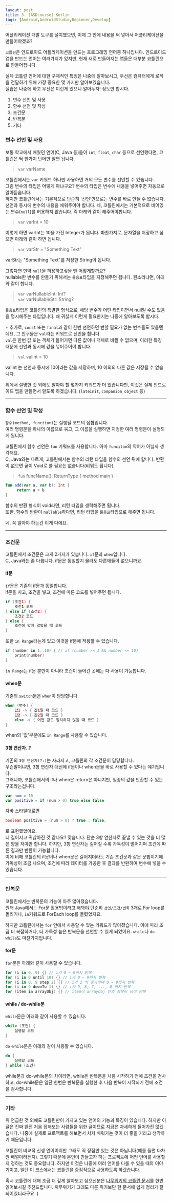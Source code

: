 ```yaml
---
layout: post
title: 3. [ASDcourse] Kotlin
tags: [Android,AndroidStudio,Beginner,Develop]
---
```

어플리케이션 개발 도구를 설치했으면, 이제 그 안에 내용을 써 넣어서 어플리케이션을 만들어야겠죠?

`코틀린`은 안드로이드 어플리케이션을 만드는 프로그래밍 언어중 하나입니다. 안드로이드 앱을 만드는 언어는 여러가지가 있지만, 현재 새로 만들어지는 앱들은 대부분 코틀린으로 만들어집니다.

실제 코틀린 언어에 대한 구체적인 특징은 나중에 알아보시고, 우선은 컴퓨터에게 로직을 전달하기 위해 가장 중요한 몇 가지만 알아보겠습니다.  
실습은 나중에 하고 우선은 이런게 있으니 알아두자! 정도만 합시다.

1. 변수 선언 및 사용
2. 함수 선언 및 작성
3. 조건문
4. 반복문
5. 기타

### 변수 선언 및 사용

보통 학교에서 배웠던 언어(C, Java 등)들이 `int`, `float`, `char` 등으로 선언했다면, 코틀린은 딱 한가지 단어만 알면 됩니다.  
> `var` varName  

코틀린에서는 `var` 키워드 하나만 사용하면 거의 모든 변수를 선언할 수 있습니다.  
그럼 변수의 타입은 어떻게 아냐구요? 변수의 타입은 변수에 내용을 넣어주면 자동으로 알아듣습니다.  
하지만 코틀린에서는 기본적으로 단순히 '선언'만으로는 변수를 바로 만들 수 없습니다. 선언과 동시에 변수의 내용을 채워주어야 합니다. 네, 코틀린에서는 기본적으로 비어있는 변수(`null`)를 허용하지 않습니다. 즉 아래와 같이 해주어야합니다.
> `var` varInt = 10

이렇게 하면 varInt는 10을 가진 Integer가 됩니다. 마찬가지로, 문자열을 저장하고 싶으면 아래와 같이 하면 됩니다.
> `var` varStr = "Something Text"

varStr는 "Something Text"를 저장한 String이 됩니다.

그렇다면 만약 `null`을 허용하고싶을 땐 어떻게할까요?  
nullable한 변수를 만들기 위해서는 `물음표`타입을 지정해주면 됩니다. 뭔소리냐면, 아래와 같이 합니다.
> `var` varNullableInt: Int?  
> `var` varNullableStr: String?

`물음표`타입은 코틀린의 특별한 형식으로, 해당 변수가 어떤 타입이면서 null일 수도 있음을 명시해주는 타입입니다.  왜 귀찮게 이런게 필요한지는 나중에 알아보도록 합시다.

\+ 추가로, `const` 또는 `final`과 같이 한번 선언하면 변할 필요가 없는 변수들도 있을텐데요, 그 친구들은 `val`라는 키워드로 선언을 합니다.  
`val`은 한번 값 또는 객체가 들어가면 다른 값이나 객체로 바뀔 수 없으며, 이러한 특징 때문에 선언과 동시에 값을 넣어주어야 합니다.
> `val` valInt = 10

valInt 는 선언과 동시에 10이라는 값을 저장하며, 10 이외의 다른 값은 저장될 수 없습니다.

위에서 설명한 것 외에도 알아야 할 몇가지 키워드가 더 있습니다만, 이것은 실제 안드로이드 앱을 만들면서 알도록 하겠습니다. (`lateinit`, `companion object` 등)

---

### 함수 선언 및 작성

`함수(method, function)`는 실행될 코드의 집합입니다.  
여러 명령문을 하나의 이름으로 묶고, 그 이름을 실행하면 지정한 여러 명령문이 실행되게 됩니다.

코틀린에서 함수 선언은 `fun` 키워드를 사용합니다. 아마 `funciton`의 약어가 아닐까 생각해요.  
C, Java와는 다르게, 코틀린에서는 함수의 리턴 타입을 함수의 선언 뒤에 합니다. 반환이 없으면 굳이 Void로 쓸 필요는 없습니다(비워도 됩니다).
> `fun` funcName(): ReturnType { method main }  

```kotlin
fun add(var a, var b): Int {
     return a + b
}
```

함수의 반환 형식이 void라면, 리턴 타입을 생략해주면 됩니다.  
또한, 함수의 반환이 `nullable`하다면, 리턴 타입을 `물음표`타입으로 해주면 됩니다.

네, 꼭 알아야 하는건 이게 다에요.

---

### 조건문

코틀린에서 조건문은 크게 2가지가 있습니다. `if`문과 `when`입니다.  
C, Java와는 좀 다릅니다. if문은 동일할지 몰라도 다른애들이 없으니까요.

#### if문

`if`문은 기존의 if문과 동일합니다.  
if문을 치고, 조건을 넣고, 조건에 따른 코드를 넣어주면 됩니다.  

```kotlin
if (조건1) {
    조건1 코드
} else if (조건2) {
    조건2 코드
} else {
    조건에 맞지 않았을 때 코드
}
```

또한 `in Range`라는게 있고 이것을 if문에 적용할 수 있습니다.

```kotlin
if (number in 1..10) { // if (number >= 1 && number <= 10)
    print(number)
}
```

`in Range`는 if문 뿐만이 아니라 조건이 들어간 곳에는 다 사용이 가능합니다.

#### when문

기존의 `switch`문은 `when`이 담당합니다.

```kotlin
when (변수) {
    값1 -> { 값1일 때 코드 }
    값2 -> { 값2일 때 코드 }
    else -> { 어떤 값도 일치하지 않을 때 코드 }
}
```

when의 '값'부분에도 `in Range`를 사용할 수 있습니다.

#### 3항 연산자..?

기존의 `3항 연산자(?:)`는 사라지고, 코틀린의 각 조건문이 담당합니다.  
무슨말이냐면, 3항 연산자 대신에 if문이나 when문을 바로 사용할 수 있다는 얘기입니다.  
그러니까, 코틀린에서의 if나 when은 return은 아니지만, 일종의 값을 반환할 수 있는 구조라는겁니다.

```kotlin
var num = 10
var positive = if (num > 0) true else false
```

자바 스타일대로면

```java
boolean positive = (num > 0) ? true : false;
```

로 표현했었어요.  
더 길어지고 귀찮아진 것 같나요? 맞습니다. 단순 3항 연산자로 끝낼 수 있는 것을 더 많은 양을 처야만 합니다. 하지만, 3항 연산자는 길어질 수록 가독성이 떨어지며 조건에 따른 결과만 반환이 가능합니다.  
이에 비해 코틀린의 if문이나 when문은 길어지더라도 기존 조건문과 같은 문법이기에 가독성이 조금 나으며, 조건에 따라 데이터를 가공한 후 결과를 반환하여 변수에 넣을 수 있습니다.

---

### 반복문

코틀린에서는 반복문의 기능이 아주 많아졌습니다.  
원래 Java에서는 For문 활용법이라고 해봐야 단순히 `선언/조건/변화` 3개로 For loop를 돌리거나, `in`키워드로 ForEach loop를 돌렸었지요.

하지만 코틀린에서는 `for` 안에서 사용할 수 있는 키워드가 많아졌습니다. 이에 따라 조금 더 복잡하거나, 더 가독성 높은 반복문을 선언할 수 있게 되었어요. `while`나 `do-while`도 마찬가지입니다.

#### for문

`for`문은 아래와 같이 사용할 수 있습니다.

```kotlin
for (i in 0..9) {} // i가 0 ~ 9까지 반복
for (i in 0 until 10) {} // i가 0 ~ 9까지 반복
for (i in 0..9 step 2) {} // i가 2 씩 증가하며 0 ~ 9까지 반복
for (i in 9 downTo 1) {} // i가 9, 8, 7, ..., 0 까지 반복
for (item in arrayObj) {} // item이 arrayObj 안의 항목이 되어 반복
```

#### while / do-while문

`while`문은 아래와 같이 사용할 수 있습니다.

```kotlin
while (조건) {
    실행할 코드
}
```

`do-while`문은 아래와 같이 사용할 수 있습니다.

```kotlin
do {
    실행할 코드
} while (조건)
```

while문과 do-while문의 차이라면, while은 반복문을 처음 시작하기 전에 조건을 검사하고, do-while문은 일단 한번은 반복문을 실행한 후 다음 반복이 시작되기 전에 조건을 검사합니다.

---

### 기타

위 언급한 것 외에도 코틀린만이 가지고 있는 언어의 기능과 특징이 있습니다. 하지만 이 글은 진짜 완전 처음 접해보는 사람들을 위한 글이므로 지금은 자세하게 들어가진 않겠습니다. 나중에 실제로 프로젝트를 해보면서 차차 배워가는 것이 더 좋을 거라고 생각하기 때문입니다.

코틀린이 비교적 신생 언어이지만 그래도 꼭 장점만 있는 것은 아닙니다(예를 들면 다차원 배열이라든지). 그렇기 때문에 본인이 만들고자 하는 프로젝트에 어떤 언어를 사용할지 정하는 것도 중요합니다. 하지만 이것은 나중에 여러 언어를 다룰 수 있을 때의 이야기이고, 일단 이 코스에서는 코틀린을 중점적으로 사용하도록 하겠습니다.

혹시 코틀린에 대해 조금 더 깊게 알아보고 싶으신분은 [나무위키의 코틀린 문서](https://namu.wiki/w/Kotlin)를 한번 읽어보시길 추천드립니다. 꺼무위키가 그래도 다른 위키보단 한 문서에 쉽게 정리가 잘 되어있더라구요 :)
